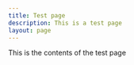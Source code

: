 ```yaml
---
title: Test page
description: This is a test page
layout: page
---
```


This is the contents of the test page
